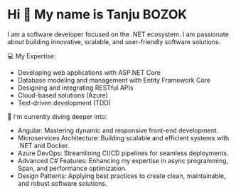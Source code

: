 Hi 👋 My name is Tanju BOZOK
============================

I am a software developer focused on the .NET ecosystem. I am passionate about building innovative, scalable, and user-friendly software solutions. 

💻 My Expertise: 
- Developing web applications with ASP.NET Core
- Database modeling and management with Entity Framework Core
- Designing and integrating RESTful APIs
- Cloud-based solutions (Azure)
- Test-driven development (TDD)

🧠 I'm currently diving deeper into:
- Angular: Mastering dynamic and responsive front-end development.
- Microservices Architecture: Building scalable and efficient systems with .NET and Docker.
- Azure DevOps: Streamlining CI/CD pipelines for seamless deployments.
- Advanced C# Features: Enhancing my expertise in async programming, Span<T>, and performance optimization.
- Design Patterns: Applying best practices to create clean, maintainable, and robust software solutions.

